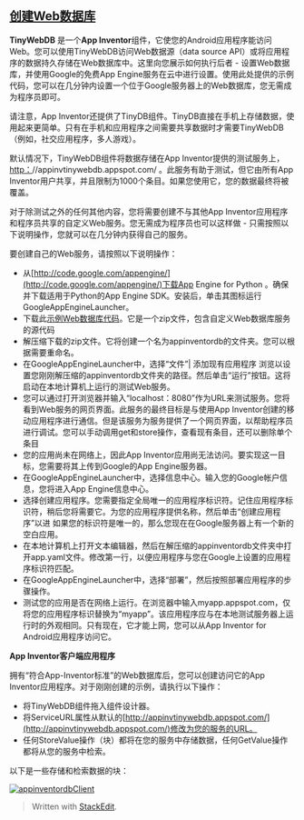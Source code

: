 ## [创建Web数据库](https://appinventorapi.com/program-an-api-python/ "创建Web数据库")

**TinyWebDB** 是一个**App Inventor**组件，它使您的Android应用程序能访问Web。您可以使用TinyWebDB访问Web数据源（data source API）或将应用程序的数据持久存储在Web数据库中。这里向您展示如何执行后者 - 设置Web数据库，并使用Google的免费App Engine服务在云中进行设置。使用此处提供的示例代码，您可以在几分钟内设置一个位于Google服务器上的Web数据库，您无需成为程序员即可。

请注意，App Inventor还提供了TinyDB组件。TinyDB直接在手机上存储数据，使用起来更简单。只有在手机和应用程序之间需要共享数据时才需要TinyWebDB（例如，社交应用程序，多人游戏）。

默认情况下，TinyWebDB组件将数据存储在App Inventor提供的测试服务上，[http：](http://appinvtinywebdb.appspot.com/)//appinvtinywebdb.appspot.com/ 。此服务有助于测试，但它由所有App Inventor用户共享，并且限制为1000个条目。如果您使用它，您的数据最终将被覆盖。

对于除测试之外的任何其他内容，您将需要创建不与其他App Inventor应用程序和程序员共享的自定义Web服务。您无需成为程序员也可以这样做 - 只需按照以下说明操作，您就可以在几分钟内获得自己的服务。

要创建自己的Web服务，请按照以下说明操作：

-   从[http://code.google.com/appengine/](http://code.google.com/appengine/)下载App Engine for Python 。确保并下载适用于Python的App Engine SDK。安装后，单击其图标运行GoogleAppEngineLauncher。
-   下载此[示例Web数据库代码](http://sites.google.com/site/appinventor/sample-tinywebdb-services/appinventordb.zip?attredirects=0&d=1)。它是一个zip文件，包含自定义Web数据库服务的源代码
-   解压缩下载的zip文件。它将创建一个名为appinventordb的文件夹。您可以根据需要重命名。
-   在GoogleAppEngineLauncher中，选择“文件”| 添加现有应用程序 浏览以设置您刚刚解压缩的appinventordb文件夹的路径。然后单击“运行”按钮。这将启动在本地计算机上运行的测试Web服务。
-   您可以通过打开浏览器并输入“localhost：8080”作为URL来测试服务。您将看到Web服务的网页界面。此服务的最终目标是与使用App Inventor创建的移动应用程序进行通信。但是该服务为服务提供了一个网页界面，以帮助程序员进行调试。您可以手动调用get和store操作，查看现有条目，还可以删除单个条目
-   您的应用尚未在网络上，因此App Inventor应用尚无法访问。要实现这一目标，您需要将其上传到Google的App Engine服务器。
-   在GoogleAppEngineLauncher中，选择信息中心。输入您的Google帐户信息，您将进入App Engine信息中心。
-   选择创建应用程序。您需要指定全局唯一的应用程序标识符。记住应用程序标识符，稍后您将需要它。为您的应用程序提供名称，然后单击“创建应用程序”以进 如果您的标识符是唯一的，那么您现在在Google服务器上有一个新的空白应用。
-   在本地计算机上打开文本编辑器，然后在解压缩的appinventordb文件夹中打开app.yaml文件。修改第一行，以便应用程序与您在Google上设置的应用程序标识符匹配。
-   在GoogleAppEngineLauncher中，选择“部署”，然后按照部署应用程序的步骤操作。
-   测试您的应用是否在网络上运行。在浏览器中输入myapp.appspot.com，仅将您的应用程序标识替换为“myapp”。该应用程序应与在本地测试服务器上运行时的外观相同。只有现在，它才能上网，您可以从App Inventor for Android应用程序访问它。

**App Inventor客户端应用程序**

拥有“符合App-Inventor标准”的Web数据库后，您可以创建访问它的App Inventor应用程序。对于刚刚创建的示例，请执行以下操作：

-   将TinyWebDB组件拖入组件设计器。
-   将ServiceURL属性从默认的[http://appinvtinywebdb.appspot.com/](http://appinvtinywebdb.appspot.com/)修改为您的服务的URL。
-   任何StoreValue操作（块）都将在您的服务中存储数据，任何GetValue操作都将从您的服务中检索。

以下是一些存储和检索数据的块：

[![](https://appinventormash.files.wordpress.com/2010/07/appinventordbclient.png?w=468&h=316 "appinventordbClient")](https://appinventormash.files.wordpress.com/2010/07/appinventordbclient.png)


> Written with [StackEdit](https://stackedit.io/).
<!--stackedit_data:
eyJoaXN0b3J5IjpbLTg5MDIzOTM5NCw3MzA5OTgxMTZdfQ==
-->